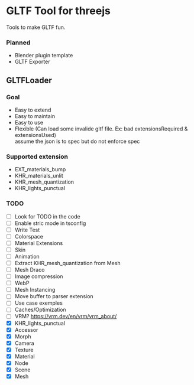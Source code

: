 # GLTF Tool for threejs

Tools to make GLTF fun.

### Planned
- Blender plugin template
- GLTF Exporter

## GLTFLoader 

### Goal
- Easy to extend
- Easy to maintain
- Easy to use
- Flexible (Can load some invalide gltf file. Ex: bad extensionsRequired & extensionsUsed)<br/>
assume the json is to spec but do not enforce spec

### Supported extension
- EXT_materials_bump
- KHR_materials_unlit
- KHR_mesh_quantization
- KHR_lights_punctual

### TODO
- [ ] Look for TODO in the code
- [ ] Enable stric mode in tsconfig
- [ ] Write Test
- [ ] Colorspace
- [ ] Material Extensions
- [ ] Skin
- [ ] Animation
- [ ] Extract KHR_mesh_quantization from Mesh
- [ ] Mesh Draco
- [ ] Image compression
- [ ] WebP
- [ ] Mesh Instancing
- [ ] Move buffer to parser extension
- [ ] Use case exemples
- [ ] Caches/Optimization
- [ ] VRM? https://vrm.dev/en/vrm/vrm_about/
- [x] KHR_lights_punctual
- [x] Accessor
- [x] Morph
- [x] Camera
- [x] Texture
- [x] Material
- [x] Node
- [x] Scene
- [x] Mesh